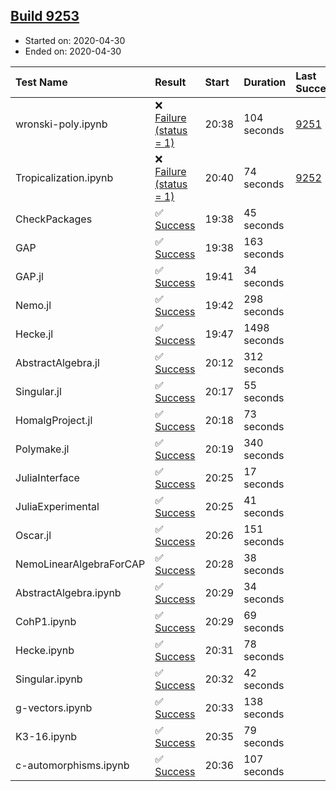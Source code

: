 ## [Build 9253](https://oscarci.mathematik.uni-kl.de/job/oscar/9253/)

* Started on: 2020-04-30
* Ended on: 2020-04-30

| Test Name    | Result | Start | Duration | Last Success | First Failure |
|:-------------|:-------|:------|:---------|:-------------|:--------------|
| wronski-poly.ipynb | ❌ [Failure (status = 1)](https://oscarci.mathematik.uni-kl.de/job/oscar/9253/artifact/logs/build-9253/wronski-poly.ipynb.log) | 20:38 | 104 seconds | [9251](https://oscarci.mathematik.uni-kl.de/job/oscar/9251/) | [9252](https://oscarci.mathematik.uni-kl.de/job/oscar/9252/) |
| Tropicalization.ipynb | ❌ [Failure (status = 1)](https://oscarci.mathematik.uni-kl.de/job/oscar/9253/artifact/logs/build-9253/Tropicalization.ipynb.log) | 20:40 | 74 seconds | [9252](https://oscarci.mathematik.uni-kl.de/job/oscar/9252/) | [9253](https://oscarci.mathematik.uni-kl.de/job/oscar/9253/) |
| CheckPackages | ✅ [Success](https://oscarci.mathematik.uni-kl.de/job/oscar/9253/artifact/logs/build-9253/CheckPackages.log) | 19:38 | 45 seconds |  |  |
| GAP | ✅ [Success](https://oscarci.mathematik.uni-kl.de/job/oscar/9253/artifact/logs/build-9253/GAP.log) | 19:38 | 163 seconds |  |  |
| GAP.jl | ✅ [Success](https://oscarci.mathematik.uni-kl.de/job/oscar/9253/artifact/logs/build-9253/GAP.jl.log) | 19:41 | 34 seconds |  |  |
| Nemo.jl | ✅ [Success](https://oscarci.mathematik.uni-kl.de/job/oscar/9253/artifact/logs/build-9253/Nemo.jl.log) | 19:42 | 298 seconds |  |  |
| Hecke.jl | ✅ [Success](https://oscarci.mathematik.uni-kl.de/job/oscar/9253/artifact/logs/build-9253/Hecke.jl.log) | 19:47 | 1498 seconds |  |  |
| AbstractAlgebra.jl | ✅ [Success](https://oscarci.mathematik.uni-kl.de/job/oscar/9253/artifact/logs/build-9253/AbstractAlgebra.jl.log) | 20:12 | 312 seconds |  |  |
| Singular.jl | ✅ [Success](https://oscarci.mathematik.uni-kl.de/job/oscar/9253/artifact/logs/build-9253/Singular.jl.log) | 20:17 | 55 seconds |  |  |
| HomalgProject.jl | ✅ [Success](https://oscarci.mathematik.uni-kl.de/job/oscar/9253/artifact/logs/build-9253/HomalgProject.jl.log) | 20:18 | 73 seconds |  |  |
| Polymake.jl | ✅ [Success](https://oscarci.mathematik.uni-kl.de/job/oscar/9253/artifact/logs/build-9253/Polymake.jl.log) | 20:19 | 340 seconds |  |  |
| JuliaInterface | ✅ [Success](https://oscarci.mathematik.uni-kl.de/job/oscar/9253/artifact/logs/build-9253/JuliaInterface.log) | 20:25 | 17 seconds |  |  |
| JuliaExperimental | ✅ [Success](https://oscarci.mathematik.uni-kl.de/job/oscar/9253/artifact/logs/build-9253/JuliaExperimental.log) | 20:25 | 41 seconds |  |  |
| Oscar.jl | ✅ [Success](https://oscarci.mathematik.uni-kl.de/job/oscar/9253/artifact/logs/build-9253/Oscar.jl.log) | 20:26 | 151 seconds |  |  |
| NemoLinearAlgebraForCAP | ✅ [Success](https://oscarci.mathematik.uni-kl.de/job/oscar/9253/artifact/logs/build-9253/NemoLinearAlgebraForCAP.log) | 20:28 | 38 seconds |  |  |
| AbstractAlgebra.ipynb | ✅ [Success](https://oscarci.mathematik.uni-kl.de/job/oscar/9253/artifact/logs/build-9253/AbstractAlgebra.ipynb.log) | 20:29 | 34 seconds |  |  |
| CohP1.ipynb | ✅ [Success](https://oscarci.mathematik.uni-kl.de/job/oscar/9253/artifact/logs/build-9253/CohP1.ipynb.log) | 20:29 | 69 seconds |  |  |
| Hecke.ipynb | ✅ [Success](https://oscarci.mathematik.uni-kl.de/job/oscar/9253/artifact/logs/build-9253/Hecke.ipynb.log) | 20:31 | 78 seconds |  |  |
| Singular.ipynb | ✅ [Success](https://oscarci.mathematik.uni-kl.de/job/oscar/9253/artifact/logs/build-9253/Singular.ipynb.log) | 20:32 | 42 seconds |  |  |
| g-vectors.ipynb | ✅ [Success](https://oscarci.mathematik.uni-kl.de/job/oscar/9253/artifact/logs/build-9253/g-vectors.ipynb.log) | 20:33 | 138 seconds |  |  |
| K3-16.ipynb | ✅ [Success](https://oscarci.mathematik.uni-kl.de/job/oscar/9253/artifact/logs/build-9253/K3-16.ipynb.log) | 20:35 | 79 seconds |  |  |
| c-automorphisms.ipynb | ✅ [Success](https://oscarci.mathematik.uni-kl.de/job/oscar/9253/artifact/logs/build-9253/c-automorphisms.ipynb.log) | 20:36 | 107 seconds |  |  |
